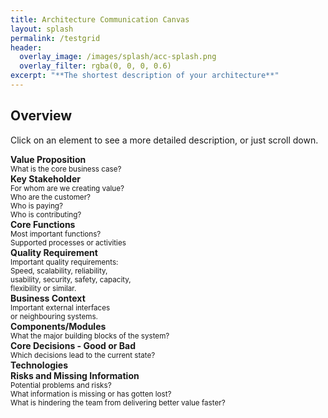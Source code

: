 ```yaml
---
title: Architecture Communication Canvas
layout: splash
permalink: /testgrid
header:
  overlay_image: /images/splash/acc-splash.png
  overlay_filter: rgba(0, 0, 0, 0.6)
excerpt: "**The shortest description of your architecture**"
---
```


## Overview

Click on an element to see a more detailed description, or just scroll down.

<div class="grid-container">
  <div class="requirement value">
    <strong>Value Proposition</strong><br>
     <small>
      What is the core business case?
     </small>
  </div>

  <div class="requirement stakeholder">
     <strong>Key Stakeholder</strong><br>
     <small>
      For whom are we creating value?<br>
      Who are the customer?<br>
      Who is paying?<br>
      Who is contributing?<br>
     </small>
  </div>

  <div class="requirement functions">
    <strong>Core Functions</strong><br>
    <small>
    Most important functions?<br>
    Supported processes or activities
    </small>
  </div>
  
  <div class="requirement quality">
    <strong>Quality Requirement</strong><br>
    <small>
    Important quality requirements:<br>
    Speed, scalability, reliability,<br>
    usability, security, safety, capacity,<br>
    flexibility or similar.
    </small>
  </div>
  
  
  
  <div class="solution context">
    <strong>Business Context</strong><br>
    <small>Important external interfaces<br>
    or neighbouring systems.
    </small>
  </div>

  <div class="solution components">
    <strong>Components/Modules</strong><br>
    <small>
    What the major building blocks of the system?
    </small>
  </div>
  
  <div class="solution decisions">
    <strong>Core Decisions - Good or Bad</strong><br>
    <small>
    Which decisions lead to the current state?
    </small>
  </div>
  
  <div class="solution technology">
  <strong>Technologies</strong><br>
  
  </div>
  
  <div class="problem risks">
  <strong>Risks and Missing Information</strong><br>
   <small>
    Potential problems and risks?<br>
    What information is missing or has gotten lost?<br>
    What is hindering the team from delivering better value faster?<br>
    </small>
  </div>
</div>

